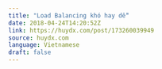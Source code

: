 ```yaml
---
title: "Load Balancing khó hay dễ"
date: 2018-04-24T14:20:52Z
link: https://huydx.com/post/173260039949
source: huydx.com
language: Vietnamese
draft: false
---
```


